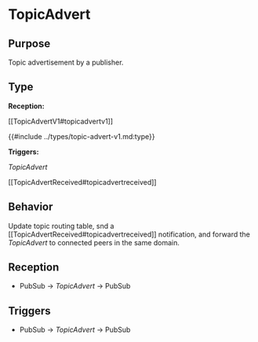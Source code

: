 # TopicAdvert

## Purpose

<!-- --8<-- [start:purpose] -->
Topic advertisement by a publisher.
<!-- --8<-- [end:purpose] -->

## Type

<!-- --8<-- [start:type] -->
**Reception:**

[[TopicAdvertV1#topicadvertv1]]

{{#include ../types/topic-advert-v1.md:type}}

**Triggers:**

*TopicAdvert*

[[TopicAdvertReceived#topicadvertreceived]]
<!-- --8<-- [end:type] -->


## Behavior

<!-- --8<-- [start:behavior] -->
Update topic routing table,
snd a [[TopicAdvertReceived#topicadvertreceived]] notification,
and forward the *TopicAdvert* to connected peers in the same domain.
<!-- --8<-- [end:behavior] -->

## Reception

<!-- --8<-- [start:reception] -->
- PubSub $\to$ *TopicAdvert* $\to$ PubSub
<!-- --8<-- [end:reception] -->


## Triggers

<!-- --8<-- [start:triggers] -->
- PubSub $\to$ *TopicAdvert* $\to$ PubSub
<!-- --8<-- [end:triggers] -->
